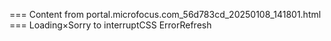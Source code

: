 === Content from portal.microfocus.com_56d783cd_20250108_141801.html ===
Loading×Sorry to interruptCSS ErrorRefresh
